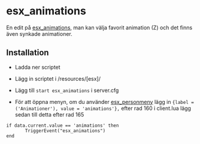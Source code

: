 # esx_animations
En edit på [esx_animations](https://github.com/ESX-Org/esx_animations), man kan välja favorit animation (Z) och det finns även synkade animationer. 

## Installation

 - Ladda ner scriptet
 
 - Lägg in scriptet i /resources/[esx]/
 
 - Lägg till ```start esx_animations``` i server.cfg
 
 - För att öppna menyn, om du använder [esx_personmeny](https://github.com/xBlueSI/esx_personmeny/) lägg in ```{label = ('Animationer'), value = 'animations'},``` efter rad 160 i client.lua lägg sedan till detta efter rad 165
 ```
 if data.current.value == 'animations' then
      	TriggerEvent("esx_animations")
end
